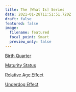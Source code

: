 ```yaml
---
title: The [What Is] Series
date: 2021-01-28T11:51:51.720Z
draft: false
featured: false
image:
  filename: featured
  focal_point: Smart
  preview_only: false
---
```

[Birth Quarter](https://onemoresummer.co.uk/post/what-is-birth-quarter/)

[Maturity Status](https://onemoresummer.co.uk/post/what-is-maturity-status/)

[Relative Age Effect](https://onemoresummer.co.uk/post/what-is-relative-age-effect/)

[Underdog Effect](https://onemoresummer.co.uk/post/what-is-the-underdog-effect/)